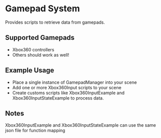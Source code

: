 # Gamepad System

Provides scripts to retrieve data from gamepads.

## Supported Gamepads
- Xbox360 controllers
- Others should work as well!

## Example Usage
- Place a single instance of GamepadManager into your scene
- Add one or more Xbox360Input scripts to your scene
- Create customs scripts like Xbox360InputExample and Xbox360InputStateExample to process data.

## Notes

Xbox360InputExample and Xbox360InputStateExample can use the same json file for function mapping

